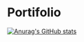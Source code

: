 # Portifolio
[![Anurag's GitHub stats](https://github-readme-stats.vercel.app/api?username=iagomussel)](https://github.com/iagomussel/Portigolio)
